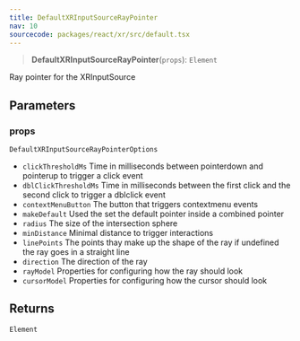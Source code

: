 ```yaml
---
title: DefaultXRInputSourceRayPointer
nav: 10
sourcecode: packages/react/xr/src/default.tsx
---
```


> **DefaultXRInputSourceRayPointer**(`props`): `Element`

Ray pointer for the XRInputSource

## Parameters

### props

`DefaultXRInputSourceRayPointerOptions`

* `clickThresholdMs` Time in milliseconds between pointerdown and pointerup to trigger a click event
* `dblClickThresholdMs` Time in milliseconds between the first click and the second click to trigger a dblclick event
* `contextMenuButton` The button that triggers contextmenu events
* `makeDefault` Used the set the default pointer inside a combined pointer
* `radius` The size of the intersection sphere
* `minDistance` Minimal distance to trigger interactions
* `linePoints` The points thay make up the shape of the ray if undefined the ray goes in a straight line
* `direction` The direction of the ray
* `rayModel` Properties for configuring how the ray should look
* `cursorModel` Properties for configuring how the cursor should look

## Returns

`Element`
